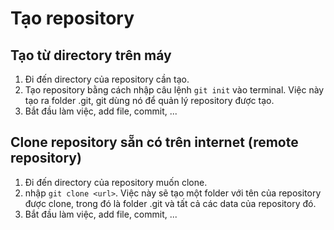 # Tạo repository

## Tạo từ directory trên máy

1. Đi đến directory của repository cần tạo.
2. Tạo repository bằng cách nhập câu lệnh `git init` vào terminal. Việc này tạo ra folder .git, git dùng nó để quản lý repository được tạo.
3. Bắt đầu làm việc, add file, commit, ...

## Clone repository sẵn có trên internet (remote repository)

1. Đi đến directory của repository muốn clone.
2. nhập `git clone <url>`. Việc này sẽ tạo một folder với tên của repository được clone, trong đó là folder .git và tất cả các data của repository đó.
3. Bắt đầu làm việc, add file, commit, ...
